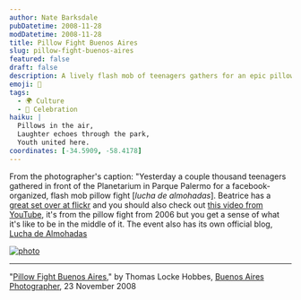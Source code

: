 ```yaml
---
author: Nate Barksdale
pubDatetime: 2008-11-28
modDatetime: 2008-11-28
title: Pillow Fight Buenos Aires
slug: pillow-fight-buenos-aires
featured: false
draft: false
description: A lively flash mob of teenagers gathers for an epic pillow fight in Parque Palermo, showcasing the joy of spontaneous community events.
emoji: 🥳
tags:
  - 🌍 Culture
  - 🎉 Celebration
haiku: |
  Pillows in the air,  
  Laughter echoes through the park,  
  Youth united here.
coordinates: [-34.5909, -58.4178]
---
```


From the photographer's caption: "Yesterday a couple thousand teenagers gathered in front of the Planetarium in Parque Palermo for a facebook-organized, flash mob pillow fight [_lucha de almohadas_]. Beatrice has a [great set over at flickr](http://www.flickr.com/photos/blmurch/sets/72157594383153555/) and you should also check out [this video from YouTube](http://www.youtube.com/watch?v=_MUgHhYU1nY), it's from the pillow fight from 2006 but you get a sense of what it's like to be in the middle of it. The event also has its own official blog, [Lucha de Almohadas](http://www.luchadealmohadas.blogspot.com/)

[![photo](http://culture-making.com/media/3053115482_03e92a4b86_o.jpg)](http://www.buenosairesphotographer.com/2008/11/pillow-fight-buenos-aires.html)

---

"[Pillow Fight Buenos Aires](http://web.archive.org/web/20121025174701/http://www.buenosairesphotographer.com:80/2008/11/pillow-fight-buenos-aires.html)," by Thomas Locke Hobbes, [Buenos Aires Photographer](http://web.archive.org/web/20121025174701/http://www.buenosairesphotographer.com:80/2008/11/pillow-fight-buenos-aires.html), 23 November 2008
